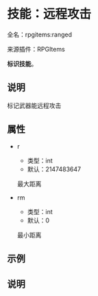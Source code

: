 # 技能：远程攻击

<!-- 本文件是通过游戏内 `/rpgitem gen-wiki` 命令生成的。 -->
<!-- 请只在对应的 "beginCustomXXXX" 与 "endCustomXXXX" 间编辑。  -->
<!-- 如果您想修改技能或其属性的描述， -->
<!-- 请修改 "resources/lang/zh_CN.yml" 中对应的项。 -->

全名：rpgitems:ranged

来源插件：RPGItems

**标识技能**。

<!-- beginCustomHeader -->
<!-- endCustomHeader -->

## 说明

标记武器能远程攻击
<!-- beginCustomDescription -->
<!-- endCustomDescription -->

## 属性

* r

  * 类型：int
  * 默认：2147483647

  最大距离

* rm

  * 类型：int
  * 默认：0

  最小距离

<!-- beginCustomProperties -->
<!-- endCustomProperties -->

## 示例

<!-- beginCustomExample -->
<!-- endCustomExample -->

## 说明

<!-- beginCustomNote -->
<!-- endCustomNote -->